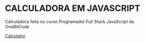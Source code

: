 # CALCULADORA EM JAVASCRIPT

Calculadora feita no curso Programador Full Stack JavaScript da OneBitCode

[Calculator](https://maisafolgueral.github.io/calculator-js/)
